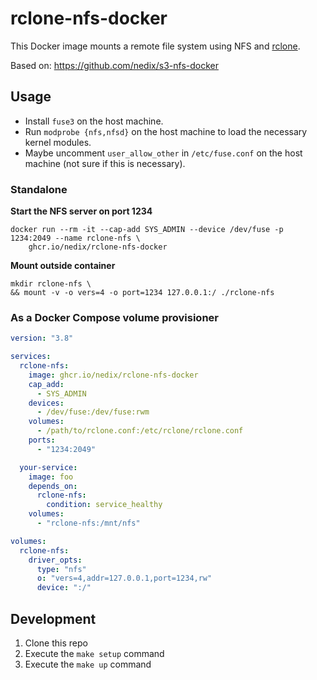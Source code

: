 # rclone-nfs-docker

This Docker image mounts a remote file system using NFS and [rclone](https://github.com/rclone/rclone).

Based on: https://github.com/nedix/s3-nfs-docker

## Usage

- Install `fuse3` on the host machine.
- Run `modprobe {nfs,nfsd}` on the host machine to load the necessary kernel modules.
- Maybe uncomment `user_allow_other` in `/etc/fuse.conf` on the host machine (not sure if this is necessary).

### Standalone

**Start the NFS server on port 1234**

```shell
docker run --rm -it --cap-add SYS_ADMIN --device /dev/fuse -p 1234:2049 --name rclone-nfs \
    ghcr.io/nedix/rclone-nfs-docker
```

**Mount outside container**

```shell
mkdir rclone-nfs \
&& mount -v -o vers=4 -o port=1234 127.0.0.1:/ ./rclone-nfs
```

### As a Docker Compose volume provisioner

```yaml
version: "3.8"

services:
  rclone-nfs:
    image: ghcr.io/nedix/rclone-nfs-docker
    cap_add:
      - SYS_ADMIN
    devices:
      - /dev/fuse:/dev/fuse:rwm
    volumes:
      - /path/to/rclone.conf:/etc/rclone/rclone.conf
    ports:
      - "1234:2049"

  your-service:
    image: foo
    depends_on:
      rclone-nfs:
        condition: service_healthy
    volumes:
      - "rclone-nfs:/mnt/nfs"

volumes:
  rclone-nfs:
    driver_opts:
      type: "nfs"
      o: "vers=4,addr=127.0.0.1,port=1234,rw"
      device: ":/"
```

## Development

1. Clone this repo
2. Execute the `make setup` command
3. Execute the `make up` command
